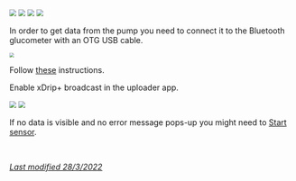 <img src="../../images/hamburger_menu.png" style="zoom:75%;" />  
<img src="../../images/M-S.png" style="zoom:75%;" />  
<img src="../../images/M-S-HDS.png" style="zoom:75%;" />  
<img src="../images/M-S-HDSlistH.png" style="zoom:75%;" />

In order to get data from the pump you need to connect it to the Bluetooth glucometer with an OTG USB cable.

<img src="../images/DS-M6xx.png" style="zoom:50%;" />

Follow [these](https://github.com/pazaan/600SeriesAndroidUploader) instructions.

Enable xDrip+ broadcast in the uploader app.

<img src="../images/600up1.png" style="zoom:75%;" />

<img src="../images/600up2.png" style="zoom:75%;" />

If no data is visible and no error message pops-up you might need to [Start sensor](../../use/startsensor/#followers-and-companion-apps).

</br>

[*Last modified 28/3/2022*](https://github.com/NightscoutFoundation/xDrip/releases/tag/2022.03.27)

